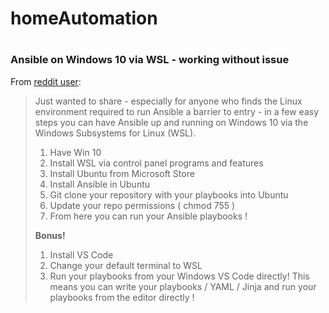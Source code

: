 # homeAutomation
#
#
### Ansible on Windows 10 via WSL - working without issue
From [reddit user](https://www.reddit.com/r/ansible/comments/bpi3nr/ansible_on_windows_10_via_wsl_working_without/):
>Just wanted to share - especially for anyone who finds the Linux environment required to run Ansible a barrier to entry - in a few easy steps you can have Ansible up and running on Windows 10 via the Windows Subsystems for Linux (WSL).
>
> 1. Have Win 10
> 1. Install WSL via control panel programs and features
> 1. Install Ubuntu from Microsoft Store
> 1. Install Ansible in Ubuntu
> 1. Git clone your repository with your playbooks into Ubuntu
> 1. Update your repo permissions ( chmod 755 )
> 1. From here you can run your Ansible playbooks !
>
>**Bonus!**
>
> 1. Install VS Code
> 1. Change your default terminal to WSL
> 1. Run your playbooks from your Windows VS Code directly! This means you can write your playbooks / YAML / Jinja and run your playbooks from the editor directly !